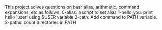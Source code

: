 This project solves questions on bash alias, arithmetic, command expansions, etc as follows:
0-alias: a script to set alias
1-hello_you: print hello 'user' using $USER variable
2-path: Add command to PATH variable.
3-paths: count directories in PATH